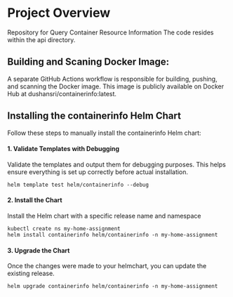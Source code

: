 # Project Overview
Repository for Query Container Resource Information The code resides within the api directory.


## Building and Scaning Docker Image:
A separate GitHub Actions workflow is responsible for building, pushing, and scanning the Docker image. This image is publicly available on Docker Hub at dushansri/containerinfo:latest.

## Installing the containerinfo Helm Chart
Follow these steps to manually install the containerinfo Helm chart:

#### 1. Validate Templates with Debugging
Validate the templates and output them for debugging purposes. This helps ensure everything is set up correctly before actual installation.
```
helm template test helm/containerinfo --debug
```

#### 2. Install the Chart 
Install the Helm chart with a specific release name and namespace
```
kubectl create ns my-home-assignment
helm install containerinfo helm/containerinfo -n my-home-assignment
```

#### 3. Upgrade the Chart
Once the changes were made to your helmchart, you can update the existing release.
```
helm upgrade containerinfo helm/containerinfo -n my-home-assignment
```